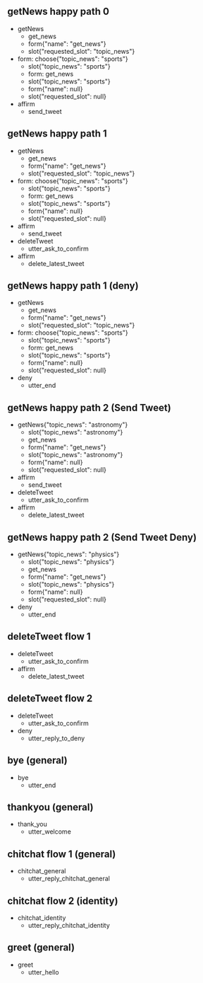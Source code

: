 ## getNews happy path 0
* getNews
    - get_news
    - form{"name": "get_news"}
    - slot{"requested_slot": "topic_news"}
* form: choose{"topic_news": "sports"}
    - slot{"topic_news": "sports"}
    - form: get_news
    - slot{"topic_news": "sports"}
    - form{"name": null}
    - slot{"requested_slot": null}
* affirm
    - send_tweet

## getNews happy path 1
* getNews
    - get_news
    - form{"name": "get_news"}
    - slot{"requested_slot": "topic_news"}
* form: choose{"topic_news": "sports"}
    - slot{"topic_news": "sports"}
    - form: get_news
    - slot{"topic_news": "sports"}
    - form{"name": null}
    - slot{"requested_slot": null}
* affirm
    - send_tweet
* deleteTweet
    - utter_ask_to_confirm
* affirm
    - delete_latest_tweet

## getNews happy path 1 (deny)
* getNews
    - get_news
    - form{"name": "get_news"}
    - slot{"requested_slot": "topic_news"}
* form: choose{"topic_news": "sports"}
    - slot{"topic_news": "sports"}
    - form: get_news
    - slot{"topic_news": "sports"}
    - form{"name": null}
    - slot{"requested_slot": null}
* deny
    - utter_end

## getNews happy path 2 (Send Tweet)
* getNews{"topic_news": "astronomy"}
    - slot{"topic_news": "astronomy"}
    - get_news
    - form{"name": "get_news"}
    - slot{"topic_news": "astronomy"}
    - form{"name": null}
    - slot{"requested_slot": null}
* affirm
    - send_tweet
* deleteTweet
    - utter_ask_to_confirm
* affirm
    - delete_latest_tweet

## getNews happy path 2 (Send Tweet Deny)
* getNews{"topic_news": "physics"}
    - slot{"topic_news": "physics"}
    - get_news
    - form{"name": "get_news"}
    - slot{"topic_news": "physics"}
    - form{"name": null}
    - slot{"requested_slot": null}
* deny
    - utter_end

## deleteTweet flow 1
* deleteTweet
    - utter_ask_to_confirm
* affirm
    - delete_latest_tweet

## deleteTweet flow 2
* deleteTweet
    - utter_ask_to_confirm
* deny
    - utter_reply_to_deny

## bye (general)
* bye
    - utter_end

## thankyou (general)    
* thank_you
    - utter_welcome

## chitchat flow 1 (general)
* chitchat_general
    - utter_reply_chitchat_general

## chitchat flow 2 (identity)
* chitchat_identity
    - utter_reply_chitchat_identity

## greet (general)
* greet
    - utter_hello

